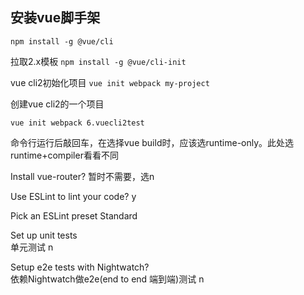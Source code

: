## 安装vue脚手架
`npm install -g @vue/cli`

拉取2.x模板
`npm install -g @vue/cli-init`

vue cli2初始化项目
`vue init webpack my-project`

创建vue cli2的一个项目 
```
vue init webpack 6.vuecli2test
```
命令行运行后敲回车，在选择vue build时，应该选runtime-only。此处选runtime+compiler看看不同

Install vue-router? 暂时不需要，选n

Use ESLint to lint your code? y

Pick an ESLint preset  Standard

Set up unit tests     
单元测试  n

Setup e2e tests with Nightwatch?   
依赖Nightwatch做e2e(end to end 端到端)测试  n

